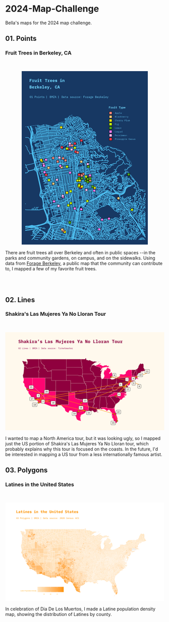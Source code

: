# 2024-Map-Challenge
Bella's maps for the 2024 map challenge. 


## 01. Points
### Fruit Trees in Berkeley, CA
<br>
<p align="center">
<img src="https://github.com/bellamendoza/2024-Map-Challenge/blob/main/01_points/01_points.png" width="400" margin="0 auto">
</p>

There are fruit trees all over Berkeley and often in public spaces --in the parks and community gardens, on campus, and on the sidewalks. Using data from [Forage Berkeley](https://forageberkeley.blogspot.com/), a public map that the community can contribute to, I mapped a few of my favorite fruit trees.

<br><br>
## 02. Lines
### Shakira's Las Mujeres Ya No Lloran Tour
<br>
<p align="center">
  <img src="https://github.com/bellamendoza/2024-Map-Challenge/blob/main/02_lines/02_lines.png"
</p>

I wanted to map a North America tour, but it was looking ugly, so I mapped just the US portion of Shakira's Las Mujeres Ya No Lloran tour, which probably explains why this tour is focused on the coasts. In the future, I'd be interested in mapping a US tour from a less internationally famous artist. 


## 03. Polygons
### Latines in the United States
<br>
<p align="center">
  <img src="https://github.com/bellamendoza/2024-Map-Challenge/blob/main/03_polygons/03_polygons.png">
</p>

In celebration of Dia De Los Muertos, I made a Latine population density map, showing the distribution of Latines by county.
